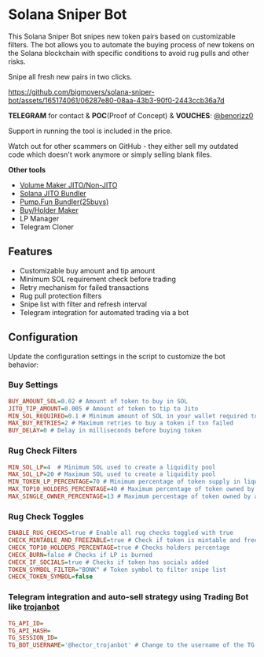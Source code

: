 # Solana Sniper Bot

This Solana Sniper Bot snipes new token pairs based on customizable filters. The bot allows you to automate the buying process of new tokens on the Solana blockchain with specific conditions to avoid rug pulls and other risks.

Snipe all fresh new pairs in two clicks.



https://github.com/bigmovers/solana-sniper-bot/assets/165174061/06287e80-08aa-43b3-90f0-2443ccb36a7d




**TELEGRAM** for contact & **POC**(Proof of Concept) & **VOUCHES**: [@benorizz0](https://t.me/benorizz0)

Support in running the tool is included in the price.

Watch out for other scammers on GitHub - they either sell my outdated code which doesn't work anymore or simply selling blank files.

**Other tools**
- [Volume Maker JITO/Non-JITO](https://github.com/bigmovers/solana-volume-bot)
- [Solana JITO Bundler](https://github.com/bigmovers/solana-bundle)
- [Pump.Fun Bundler(25buys)](https://github.com/bigmovers/pumpfun-bundler)
- [Buy/Holder Maker](https://github.com/bigmovers/solana-maker)
- LP Manager
- Telegram Cloner


## Features

- Customizable buy amount and tip amount
- Minimum SOL requirement check before trading
- Retry mechanism for failed transactions
- Rug pull protection filters
- Snipe list with filter and refresh interval
- Telegram integration for automated trading via a bot

## Configuration

Update the configuration settings in the script to customize the bot behavior:

### Buy Settings

```ini
BUY_AMOUNT_SOL=0.02 # Amount of token to buy in SOL
JITO_TIP_AMOUNT=0.005 # Amount of token to tip to Jito
MIN_SOL_REQUIRED=0.1 # Minimum amount of SOL in your wallet required to trade
MAX_BUY_RETRIES=2 # Maximum retries to buy a token if txn failed
BUY_DELAY=0 # Delay in milliseconds before buying token
```

### Rug Check Filters
```ini
MIN_SOL_LP=4  # Minimum SOL used to create a liquidity pool
MAX_SOL_LP=20 # Maximum SOL used to create a liquidity pool
MIN_TOKEN_LP_PERCENTAGE=70 # Minimum percentage of token supply in liquidity pool
MAX_TOP10_HOLDERS_PERCENTAGE=40 # Maximum percentage of token owned by top 10 holders excluding Raydium
MAX_SINGLE_OWNER_PERCENTAGE=13 # Maximum percentage of token owned by a single holder
```

### Rug Check Toggles
```ini
ENABLE_RUG_CHECKS=true # Enable all rug checks toggled with true
CHECK_MINTABLE_AND_FREEZABLE=true # Check if token is mintable and freezable
CHECK_TOP10_HOLDERS_PERCENTAGE=true # Checks holders percentage
CHECK_BURN=false # Checks if LP is burned
CHECK_IF_SOCIALS=true # Checks if token has socials added
TOKEN_SYMBOL_FILTER="BONK" # Token symbol to filter snipe list
CHECK_TOKEN_SYMBOL=false
```

### Telegram integration and auto-sell strategy using Trading Bot like [trojanbot](https://t.me/hector_trojanbot?start=r-benorizz0)
```ini
TG_API_ID=
TG_API_HASH=
TG_SESSION_ID=
TG_BOT_USERNAME='@hector_trojanbot' # Change to the username of the TG bot you are already logged in with
```




